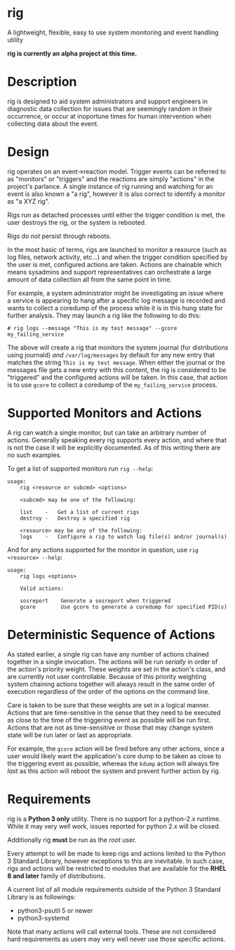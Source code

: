 # rig
A lightweight, flexible, easy to use system monitoring and event handling utility

**rig is currently an alpha project at this time.**

# Description
rig is designed to aid system administrators and support engineers in diagnostic data collection for issues that are seemingly
random in their occurrence, or occur at inoportune times for human intervention when collecting data about the event.

# Design
rig operates on an event->reaction model. Trigger events can be referred to as "monitors" or "triggers" and the reactions are simply "actions"
in the project's parlance. A single instance of rig running and watching for an event is also known a "a rig", however it is also correct to identify
a monitor as "a XYZ rig".

Rigs run as detached processes until either the trigger condition is met, the user destroys the rig, or the system is rebooted.

Rigs do *not* persist through reboots.

In the most basic of terms, rigs are launched to monitor a resource (such as log files, network activity, etc...) and when the trigger
condition specified by the user is met, configured actions are taken. Actions are chainable which means sysadmins and support representatives
can orchestrate a large amount of data collection all from the same point in time.

For example, a system administrator might be investigating an issue where a service is appearing to hang after a specific log message
is recorded and wants to collect a coredump of the process while it is in this hung state for further analysis. They may launch
a rig like the following to do this:

~~~
# rig logs --message "This is my test message" --gcore my_failing_service
~~~

The above will create a rig that monitors the system journal (for distributions using journald) _and_ `/var/log/messages` by default
for any new entry that matches the string `This is my test message`. When either the journal or the messages file gets a new entry with
this content, the rig is considered to be "triggered" and the configured actions will be taken. In this case, that action is to use `gcore`
to collect a coredump of the `my_failing_service` process.


# Supported Monitors and Actions

A rig can watch a single monitor, but can take an arbitrary number of actions. Generally speaking every rig supports every action, and where that
is not the case it will be explicitly documented. As of this writing there are no such examples.

To get a list of supported monitors run `rig --help`:

~~~
usage: 
    rig <resource or subcmd> <options>

    <subcmd> may be one of the following:

    list    -   Get a list of current rigs
    destroy -   Destroy a specified rig

    <resource> may be any of the following:
    logs    -   Configure a rig to watch log file(s) and/or journal(s) 
~~~

And for any actions supported for the monitor in question, use `rig <resource> --help`:


~~~
usage: 
    rig logs <options>

    Valid actions:

    sosreport 	 Generate a sosreport when triggered
    gcore        Use gcore to generate a coredump for specified PID(s)
~~~

# Deterministic Sequence of Actions

As stated earlier, a single rig can have any number of actions chained together in a single invocation. The actions will be run _serially_ in order of
the action's priority weight. These weights are set in the action's class, and are currently not user controllable. Because of this priority weighting system
chaining actions together will always result in the same order of execution regardless of the order of the options on the command line.

Care is taken to be sure that these weights are set in a logical manner. Actions that are time-sensitive in the sense that they need to be executed as close to
the time of the triggering event as possible will be run first. Actions that are not as time-sensitive or those that may change system state will be run later or last as appropriate.

For example, the `gcore` action will be fired before any other actions, since a user would likely want the application's core dump to be taken as close to the triggering event
as possible, whereas the `kdump` action will always fire _last_ as this action will reboot the system and prevent further action by rig.

# Requirements
rig is a **Python 3 only** utility. There is no support for a python-2.x runtime. While it may very well work, issues reported for python 2.x will be closed.

Additionally rig **must** be run as the *root* user.

Every attempt to will be made to keep rigs and actions limited to the Python 3 Standard Library, however exceptions to this are inevitable. In such case, rigs and actions
will be restricted to modules that are available for the **RHEL 8 and later** family of distributions.

A current list of all module requirements outside of the Python 3 Standard Library is as followings:

- python3-psutil 5 or newer
- python3-systemd


Note that many actions will call external tools. These are not considered hard requirements as users may very well never use those specific actions.
